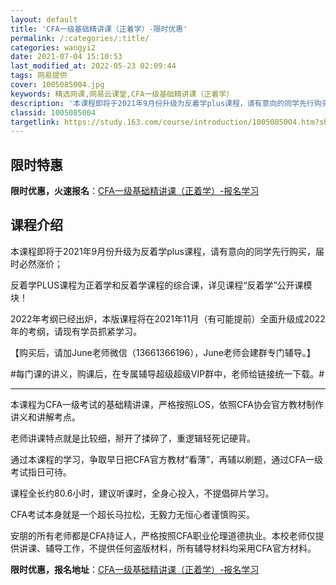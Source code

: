 ```yaml
---
layout: default
title: 'CFA一级基础精讲课（正着学）-限时优惠'
permalink: /:categories/:title/
categories: wangyi2
date: 2021-07-04 15:10:53
last_modified_at: 2022-05-23 02:09:44
tags: 网易提供
cover: 1005085004.jpg
keywords: 精选网课,网易云课堂,CFA一级基础精讲课（正着学）
description: '本课程即将于2021年9月份升级为反着学plus课程，请有意向的同学先行购买，届时必然涨价；反着学PLUS课程为正着学和'
classid: 1005085004
targetlink: https://study.163.com/course/introduction/1005085004.htm?share=1&shareId=1025206652&utm_campaign=share&utm_medium=iphoneShare&utm_source=&utm_u=1025206652
---
```


## 限时特惠

**限时优惠，火速报名**：[CFA一级基础精讲课（正着学）-报名学习](https://study.163.com/course/introduction/1005085004.htm?share=1&shareId=1025206652&utm_campaign=share&utm_medium=iphoneShare&utm_source=&utm_u=1025206652)

## 课程介绍

本课程即将于2021年9月份升级为反着学plus课程，请有意向的同学先行购买，届时必然涨价；

反着学PLUS课程为正着学和反着学课程的综合课，详见课程“反着学”公开课模块！

2022年考纲已经出炉，本版课程将在2021年11月（有可能提前）全面升级成2022年的考纲，请现有学员抓紧学习。

【购买后，请加June老师微信（13661366196），June老师会建群专门辅导。】

#每门课的讲义，购课后，在专属辅导超级超级VIP群中，老师给链接统一下载。#

-------------------------------------------------------------

本课程为CFA一级考试的基础精讲课，严格按照LOS，依照CFA协会官方教材制作讲义和讲解考点。

老师讲课特点就是比较细，掰开了揉碎了，重逻辑轻死记硬背。

通过本课程的学习，争取早日把CFA官方教材“看薄”，再辅以刷题，通过CFA一级考试指日可待。

课程全长约80.6小时，建议听课时，全身心投入，不提倡碎片学习。

CFA考试本身就是一个超长马拉松，无毅力无恒心者谨慎购买。

安朋的所有老师都是CFA持证人，严格按照CFA职业伦理道德执业。本校老师仅提供讲课、辅导工作，不提供任何盗版材料，所有辅导材料均采用CFA官方材料。

**限时优惠，报名地址**：[CFA一级基础精讲课（正着学）-报名学习](https://study.163.com/course/introduction/1005085004.htm?share=1&shareId=1025206652&utm_campaign=share&utm_medium=iphoneShare&utm_source=&utm_u=1025206652)

